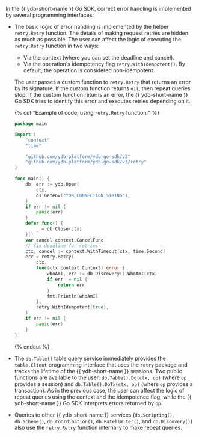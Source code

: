 In the {{ ydb-short-name }} Go SDK, correct error handling is implemented by several programming interfaces:

* The basic logic of error handling is implemented by the helper `retry.Retry` function.
  The details of making request retries are hidden as much as possible.
  The user can affect the logic of executing the `retry.Retry` function in two ways:
   * Via the context (where you can set the deadline and cancel).
   * Via the operation's idempotency flag `retry.WithIdempotent()`. By default, the operation is considered non-idempotent.

  The user passes a custom function to `retry.Retry` that returns an error by its signature.
If the custom function returns `nil`, then repeat queries stop.
If the custom function returns an error, the {{ ydb-short-name }} Go SDK tries to identify this error and executes retries depending on it.

  {% cut "Example of code, using `retry.Retry` function:" %}

    ```go
    package main
    
    import (
        "context"
        "time"
    
        "github.com/ydb-platform/ydb-go-sdk/v3"
        "github.com/ydb-platform/ydb-go-sdk/v3/retry"
    )
    
    func main() {
        db, err := ydb.Open(
            ctx,
            os.Getenv("YDB_CONNECTION_STRING"),
        )
        if err != nil {
            panic(err)
        }
        defer func() {
            _ = db.Close(ctx)
        }()
        var cancel context.CancelFunc
        // fix deadline for retries
        ctx, cancel := context.WithTimeout(ctx, time.Second)
        err = retry.Retry(
            ctx,
            func(ctx context.Context) error {
                whoAmI, err := db.Discovery().WhoAmI(ctx)
                if err != nil {
                    return err
                }
                fmt.Println(whoAmI)
            },
            retry.WithIdempotent(true),
        )
        if err != nil {
            panic(err)
        }
    }
    ```

  {% endcut %}

* The `db.Table()` table query service immediately provides the `table.Client` programming interface that uses the `retry` package and tracks the lifetime of the {{ ydb-short-name }} sessions.
  Two public functions are available to the user: `db.Table().Do(ctx, op)` (where `op` provides a session) and `db.Table().DoTx(ctx, op)` (where `op` provides a transaction).
  As in the previous case, the user can affect the logic of repeat queries using the context and the idempotence flag, while the {{ ydb-short-name }} Go SDK interprets errors returned by `op`.

* Queries to other {{ ydb-short-name }} services (`db.Scripting()`, `db.Scheme()`, `db.Coordination()`, `db.Ratelimiter()`, and `db.Discovery()`) also use the `retry.Retry` function internally to make repeat queries.

